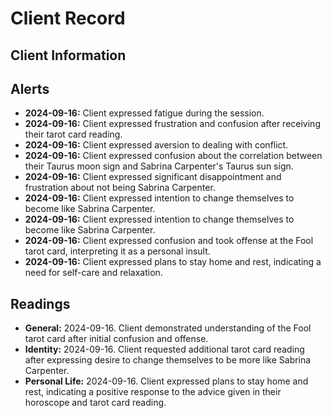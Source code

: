 # Client Record

## Client Information

## Alerts
- **2024-09-16:** Client expressed fatigue during the session.
- **2024-09-16:** Client expressed frustration and confusion after receiving their tarot card reading.
- **2024-09-16:** Client expressed aversion to dealing with conflict.
- **2024-09-16:** Client expressed confusion about the correlation between their Taurus moon sign and Sabrina Carpenter's Taurus sun sign.
- **2024-09-16:** Client expressed significant disappointment and frustration about not being Sabrina Carpenter.
- **2024-09-16:** Client expressed intention to change themselves to become like Sabrina Carpenter.
- **2024-09-16:** Client expressed intention to change themselves to become like Sabrina Carpenter.
- **2024-09-16:** Client expressed confusion and took offense at the Fool tarot card, interpreting it as a personal insult.
- **2024-09-16:** Client expressed plans to stay home and rest, indicating a need for self-care and relaxation.

## Readings
- **General:** 2024-09-16. Client demonstrated understanding of the Fool tarot card after initial confusion and offense.
- **Identity:** 2024-09-16. Client requested additional tarot card reading after expressing desire to change themselves to be more like Sabrina Carpenter.
- **Personal Life:** 2024-09-16. Client expressed plans to stay home and rest, indicating a positive response to the advice given in their horoscope and tarot card reading.
